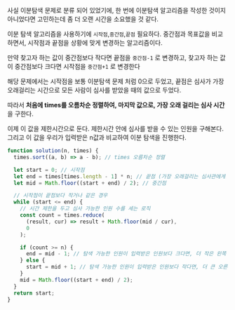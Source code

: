 사실 이분탐색 문제로 분류 되어 있었기에, 한 번에 이분탐색 알고리즘을 작성한 것이지 아니었다면 고민하는데 좀 더 오랜 시간을 소요했을 것 같다.

이분 탐색 알고리즘을 사용하기에 `시작점`,`중간점`,`끝점` 필요하다. 중간점과 목표값을 비교하면서, 시작점과 끝점을 상황에 맞게 변경하는 알고리즘이다.

만약 찾고자 하는 값이 중간점보다 작다면 끝점을 `중간점-1` 로 변경하고, 찾고자 하는 값이 중간점보다 크다면 시작점을 `중간점+1` 로 변경한다

해당 문제에서는 시작점을 보통 이분탐색 문제 처럼 0으로 두었고,
끝점은 심사가 가장 오래걸리는 시간으로 모든 사람이 심사를 받았을 때의 값으로 두었다.

따라서 **처음에 times를 오름차순 정렬하여, 마지막 값으로, 가장 오래 걸리는 심사 시간**을 구한다.

이제 이 값을 제한시간으로 둔다. 제한시간 안에 심사를 받을 수 있는 인원을 구해본다. 그리고 이 값을 우리가 입력받은 n값과 비교하여 이분 탐색을 진행한다.

```js
function solution(n, times) {
  times.sort((a, b) => a - b); // times 오름차순 정렬

  let start = 0; // 시작점
  let end = times[times.length - 1] * n; // 끝점 (가장 오래걸리는 심사관에게 모두가 심사받았을 때가 최댓값 = 끝점)
  let mid = Math.floor((start + end) / 2); // 중간점

  // 시작점이 끝점보다 작거나 같은 경우
  while (start <= end) {
    // 시간 제한을 두고 심사 가능한 인원 수를 세는 로직
    const count = times.reduce(
      (result, cur) => result + Math.floor(mid / cur),
      0
    );

    if (count >= n) {
      end = mid - 1; // 탐색 가능한 인원이 입력받은 인원보다 크다면, 더 작은 왼쪽 탐색
    } else {
      start = mid + 1; // 탐색 가능한 인원이 입력받은 인원보다 작다면, 더 큰 오른쪽 탐색
    }
    mid = Math.floor((start + end) / 2);
  }
  return start;
}
```

